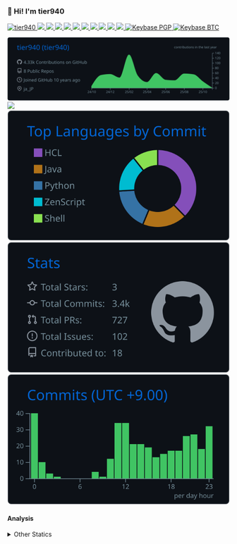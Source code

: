 ### 👋 Hi! I'm tier940

<p align="left"> 
  <a href="https://github.com/tier940/tier940/">
    <img src="https://komarev.com/ghpvc/?username=tier940" alt="tier940" />
  </a>
  <a href="http://twitter.com/tier940">
    <img height="20" src="https://img.shields.io/twitter/follow/tier940?label=Twitter&logo=twitter&style=flat" />
  </a>
  <a href="https://github.com/tier940">
    <img height="20" src="https://img.shields.io/github/followers/tier940?label=follow&logo=github&style=flat" />
  </a>
  <a href="https://www.reddit.com/user/tier940">
    <img height="20" src="https://img.shields.io/reddit/user-karma/combined/tier940?label=Reddit&logo=reddit&style=flat" />
  </a>
  <a href="https://stackoverflow.com/users/17317833/tier940">
    <img height="20" src="https://img.shields.io/stackexchange/stackoverflow/r/17317833?label=StackOverflow&logo=stack-overflow&style=flat" />
  </a>
  <a href="https://zenn.dev/tier940">
    <img height="20" src="https://zenn.badge.nikaera.com/s/tier940/likes" />
  </a>
  <a href="https://zenn.dev/tier940">
    <img height="20" src="https://zenn.badge.nikaera.com/s/tier940/followers" />
  </a>
  <a href="https://zenn.dev/tier940">
    <img height="20" src="https://zenn.badge.nikaera.com/s/tier940/articles" />
  </a>
  <a href="http://qiita.com/tier940">
    <img height="20" src="https://qiita-badge.apiapi.app/s/tier940/posts.svg" />
  </a>
  <a href="http://qiita.com/tier940">
    <img height="20" src="https://qiita-badge.apiapi.app/s/tier940/contributions.svg" />
  </a>
  <a href="https://github.com/tier940/tier940/">
    <img height="20" src="https://github.com/tier940/tier940/actions/workflows/main.yml/badge.svg" />
  </a>
  <a href="https://keybase.io/tier940">
    <img alt="Keybase PGP" src="https://img.shields.io/keybase/pgp/tier940">
  </a>
  <a href="https://keybase.io/tier940">
    <img alt="Keybase BTC" src="https://img.shields.io/keybase/btc/tier940">
  </a>
</p>

[![](https://raw.githubusercontent.com/tier940/tier940/main/profile-summary-card-output/github_dark/0-profile-details.svg)](https://github.com/vn7n24fzkq/github-profile-summary-cards)
[![](https://raw.githubusercontent.com/tier940/tier940/main/profile-summary-card-output/github_dark/1-repos-per-language.svg)](https://github.com/vn7n24fzkq/github-profile-summary-cards) [![](https://raw.githubusercontent.com/tier940/tier940/main/profile-summary-card-output/github_dark/2-most-commit-language.svg)](https://github.com/vn7n24fzkq/github-profile-summary-cards)
[![](https://raw.githubusercontent.com/tier940/tier940/main/profile-summary-card-output/github_dark/3-stats.svg)](https://github.com/vn7n24fzkq/github-profile-summary-cards) [![](https://raw.githubusercontent.com/tier940/tier940/main/profile-summary-card-output/github_dark/4-productive-time.svg)](https://github.com/vn7n24fzkq/github-profile-summary-cards)


#### Analysis
<!-- <img height="150" src="https://github.com/tier940/tier940/blob/master/images/stat.svg" alt="Alternative Text"/> -->

<details>
  <summary>Other Statics</summary>
  <!--START_SECTION:waka-->
![Code Time](http://img.shields.io/badge/Code%20Time-2%2C890%20hrs%209%20mins-blue)

**🐱 My GitHub Data** 

> 📦 19.2 kB Used in GitHub's Storage 
 > 
> 💼 Opted to Hire
 > 
> 📜 10 Public Repositories 
 > 
> 🔑 1 Private Repositories 
 > 
**I'm an Early 🐤** 

```text
🌞 Morning                1169 commits        ████░░░░░░░░░░░░░░░░░░░░░   14.92 % 
🌆 Daytime                2933 commits        █████████░░░░░░░░░░░░░░░░   37.43 % 
🌃 Evening                2910 commits        █████████░░░░░░░░░░░░░░░░   37.14 % 
🌙 Night                  823 commits         ███░░░░░░░░░░░░░░░░░░░░░░   10.50 % 
```
📅 **I'm Most Productive on Saturday** 

```text
Monday                   818 commits         ███░░░░░░░░░░░░░░░░░░░░░░   10.44 % 
Tuesday                  1428 commits        █████░░░░░░░░░░░░░░░░░░░░   18.23 % 
Wednesday                854 commits         ███░░░░░░░░░░░░░░░░░░░░░░   10.90 % 
Thursday                 936 commits         ███░░░░░░░░░░░░░░░░░░░░░░   11.95 % 
Friday                   967 commits         ███░░░░░░░░░░░░░░░░░░░░░░   12.34 % 
Saturday                 1624 commits        █████░░░░░░░░░░░░░░░░░░░░   20.73 % 
Sunday                   1208 commits        ████░░░░░░░░░░░░░░░░░░░░░   15.42 % 
```


📊 **This Week I Spent My Time On** 

```text
🕑︎ Time Zone: Asia/Tokyo

💬 Programming Languages: 
Java                     10 hrs 51 mins      ███████████████████░░░░░░   76.14 % 
JSON                     41 mins             █░░░░░░░░░░░░░░░░░░░░░░░░   04.89 % 
Markdown                 33 mins             █░░░░░░░░░░░░░░░░░░░░░░░░   03.91 % 
Gradle                   24 mins             █░░░░░░░░░░░░░░░░░░░░░░░░   02.83 % 
YAML                     21 mins             █░░░░░░░░░░░░░░░░░░░░░░░░   02.56 % 

🔥 Editors: 
IntelliJ                 13 hrs 16 mins      ███████████████████████░░   93.06 % 
VS Code                  59 mins             ██░░░░░░░░░░░░░░░░░░░░░░░   06.94 % 

💻 Operating System: 
Windows                  14 hrs 16 mins      █████████████████████████   100.00 % 
```

**I Mostly Code in Java** 

```text
Java                     11 repos            ███████████░░░░░░░░░░░░░░   44.00 % 
ZenScript                3 repos             ███░░░░░░░░░░░░░░░░░░░░░░   12.00 % 
HCL                      2 repos             ██░░░░░░░░░░░░░░░░░░░░░░░   08.00 % 
HTML                     1 repo              █░░░░░░░░░░░░░░░░░░░░░░░░   04.00 % 
Dockerfile               1 repo              █░░░░░░░░░░░░░░░░░░░░░░░░   04.00 % 
```



**Timeline**

![Lines of Code chart](https://raw.githubusercontent.com/tier940/tier940/main/assets/bar_graph.png)


 Last Updated on 25/11/2023 00:33:55 UTC
<!--END_SECTION:waka-->
</details>
